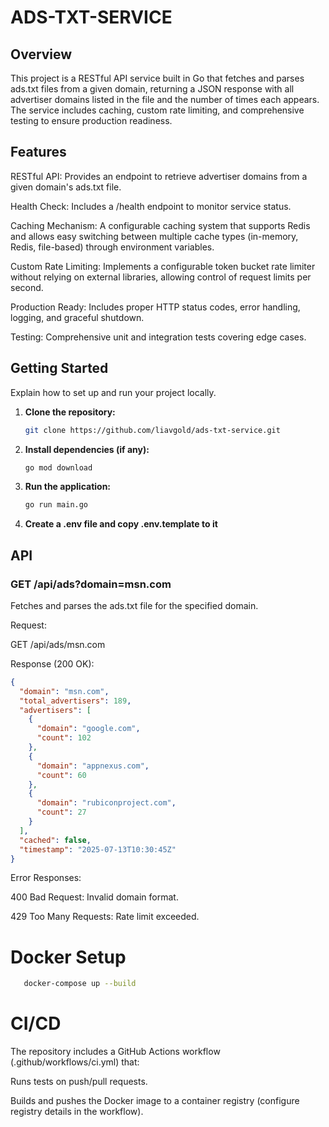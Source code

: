 # ADS-TXT-SERVICE

## Overview

This project is a RESTful API service built in Go that fetches and parses ads.txt files from a given domain, returning a JSON response with all advertiser domains listed in the file and the number of times each appears. The service includes caching, custom rate limiting, and comprehensive testing to ensure production readiness.



## Features

RESTful API: Provides an endpoint to retrieve advertiser domains from a given domain's ads.txt file.

Health Check: Includes a /health endpoint to monitor service status.

Caching Mechanism: A configurable caching system that supports Redis and allows easy switching between multiple cache types (in-memory, Redis, file-based) through environment variables.



Custom Rate Limiting: Implements a configurable token bucket rate limiter without relying on external libraries, allowing control of request limits per second.


Production Ready: Includes proper HTTP status codes, error handling, logging, and graceful shutdown.



Testing: Comprehensive unit and integration tests covering edge cases.
## Getting Started

Explain how to set up and run your project locally.

1.  **Clone the repository:**
    ```bash
    git clone https://github.com/liavgold/ads-txt-service.git
    ```

2.  **Install dependencies (if any):**
    ```bash
    go mod download
    ```
3.  **Run the application:**
    ```bash
    go run main.go
    ```
4.  **Create a .env file and copy .env.template to it**

## API

### GET /api/ads?domain=msn.com


Fetches and parses the ads.txt file for the specified domain.

Request:

GET /api/ads/msn.com

Response (200 OK):
```json
{
  "domain": "msn.com",
  "total_advertisers": 189,
  "advertisers": [
    {
      "domain": "google.com",
      "count": 102
    },
    {
      "domain": "appnexus.com",
      "count": 60
    },
    {
      "domain": "rubiconproject.com",
      "count": 27
    }
  ],
  "cached": false,
  "timestamp": "2025-07-13T10:30:45Z"
}
```

Error Responses:

400 Bad Request: Invalid domain format.

429 Too Many Requests: Rate limit exceeded.

# Docker Setup
 ```bash
    docker-compose up --build
```

# CI/CD

The repository includes a GitHub Actions workflow (.github/workflows/ci.yml) that:

Runs tests on push/pull requests.

Builds and pushes the Docker image to a container registry (configure registry details in the workflow).